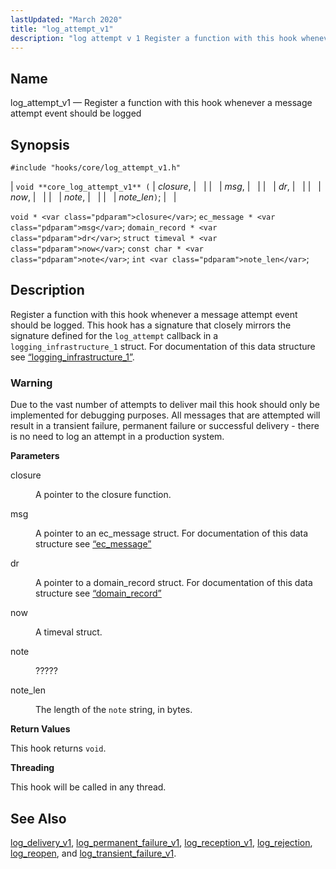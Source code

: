 ```yaml
---
lastUpdated: "March 2020"
title: "log_attempt_v1"
description: "log attempt v 1 Register a function with this hook whenever a message attempt event should be logged void core log attempt v 1 closure msg dr now note note len void closure ec message msg domain record dr struct timeval now const char note int note len Register a..."
---
```


<a name="hooks.core.log_attempt_v1"></a> 
## Name

log_attempt_v1 — Register a function with this hook whenever a message attempt event should be logged

## Synopsis

`#include "hooks/core/log_attempt_v1.h"`

| `void **core_log_attempt_v1** (` | <var class="pdparam">closure</var>, |   |
|   | <var class="pdparam">msg</var>, |   |
|   | <var class="pdparam">dr</var>, |   |
|   | <var class="pdparam">now</var>, |   |
|   | <var class="pdparam">note</var>, |   |
|   | <var class="pdparam">note_len</var>`)`; |   |

`void * <var class="pdparam">closure</var>`;
`ec_message * <var class="pdparam">msg</var>`;
`domain_record * <var class="pdparam">dr</var>`;
`struct timeval * <var class="pdparam">now</var>`;
`const char * <var class="pdparam">note</var>`;
`int <var class="pdparam">note_len</var>`;<a name="idp29101440"></a> 
## Description

Register a function with this hook whenever a message attempt event should be logged. This hook has a signature that closely mirrors the signature defined for the `log_attempt` callback in a `logging_infrastructure_1` struct. For documentation of this data structure see [“logging_infrastructure_1”](/momentum/3/3-api/structs-logging-infrastructure-1).

### Warning

Due to the vast number of attempts to deliver mail this hook should only be implemented for debugging purposes. All messages that are attempted will result in a transient failure, permanent failure or successful delivery - there is no need to log an attempt in a production system.

**<a name="idp41887904"></a> Parameters**

<dl class="variablelist">

<dt>closure</dt>

<dd>

A pointer to the closure function.

</dd>

<dt>msg</dt>

<dd>

A pointer to an ec_message struct. For documentation of this data structure see [“ec_message”](/momentum/3/3-api/structs-ec-message)

</dd>

<dt>dr</dt>

<dd>

A pointer to a domain_record struct. For documentation of this data structure see [“domain_record”](/momentum/3/3-api/structs-domain-record)

</dd>

<dt>now</dt>

<dd>

A timeval struct.

</dd>

<dt>note</dt>

<dd>

?????

</dd>

<dt>note_len</dt>

<dd>

The length of the `note` string, in bytes.

</dd>

</dl>

**<a name="idp41901440"></a> Return Values**

This hook returns `void`.

**<a name="idp41902800"></a> Threading**

This hook will be called in any thread.

<a name="idp41903888"></a> 
## See Also

[log_delivery_v1](/momentum/3/3-api/hooks-core-log-delivery-v-1), [log_permanent_failure_v1](/momentum/3/3-api/hooks-core-log-permanent-failure-v-1), [log_reception_v1](/momentum/3/3-api/hooks-core-log-reception-v-1), [log_rejection](/momentum/3/3-api/hooks-core-log-rejection), [log_reopen](/momentum/3/3-api/hooks-core-log-reopen), and [log_transient_failure_v1](/momentum/3/3-api/hooks-core-log-transient-failure-v-1).